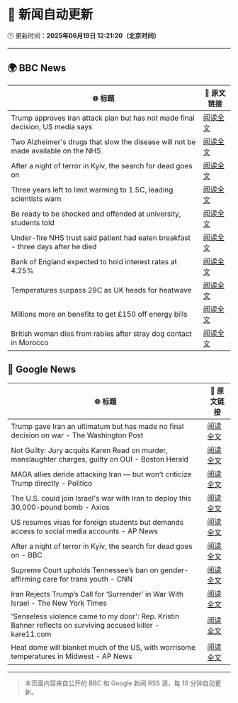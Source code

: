 # 🧠 新闻自动更新

🕒 更新时间：**2025年06月19日 12:21:20（北京时间）**

---

## 🌍 BBC News

| 🌐 标题 | 🔗 原文链接 |
|--------|-------------|
| Trump approves Iran attack plan but has not made final decision, US media says | [阅读全文](https://www.bbc.com/news/articles/c4g8r8rj87vo) |
| Two Alzheimer's drugs that slow the disease will not be made available on the NHS | [阅读全文](https://www.bbc.com/news/articles/cq8zxx9kk0ko) |
| After a night of terror in Kyiv, the search for dead goes on | [阅读全文](https://www.bbc.com/news/articles/c98j1y70e95o) |
| Three years left to limit warming to 1.5C, leading scientists warn | [阅读全文](https://www.bbc.com/news/articles/cn4l927dj5zo) |
| Be ready to be shocked and offended at university, students told | [阅读全文](https://www.bbc.com/news/articles/c74z8l8vkx3o) |
| Under-fire NHS trust said patient had eaten breakfast - three days after he died | [阅读全文](https://www.bbc.com/news/articles/cly2r0x9xwlo) |
| Bank of England expected to hold interest rates at 4.25% | [阅读全文](https://www.bbc.com/news/articles/c98wyyk475no) |
| Temperatures surpass 29C as UK heads for heatwave | [阅读全文](https://www.bbc.com/news/articles/c8d6jmmdq5go) |
| Millions more on benefits to get £150 off energy bills | [阅读全文](https://www.bbc.com/news/articles/cx2kym1pvn4o) |
| British woman dies from rabies after stray dog contact in Morocco | [阅读全文](https://www.bbc.com/news/articles/c98wyllp170o) |

## 📰 Google News

| 🌐 标题 | 🔗 原文链接 |
|--------|-------------|
| Trump gave Iran an ultimatum but has made no final decision on war - The Washington Post | [阅读全文](https://news.google.com/rss/articles/CBMigwFBVV95cUxOYTlGbFRTMkxPQnh1RTd6YWh3dWo0MVYxTUdMY2d1X1BXczNIeGpxcmI1bHBTSmlxQ2lWSDEwMVo3WDZhakc2OGs3NHdEempSSUpKVE9XY05LSXNHT2lKd05YWjlzdlhHZTRmT05DRmdnODFYa3lfUF82RU93ZEdJa243NA?oc=5) |
| Not Guilty: Jury acquits Karen Read on murder, manslaughter charges, guilty on OUI - Boston Herald | [阅读全文](https://news.google.com/rss/articles/CBMiqAFBVV95cUxORm8xd0JWQ0J4dzBwYjEzc1hnakpKbnFIN1MyR29EanAtVVlqdE8yZ0dWd1dfLURfR3dGVmg5R3hsczc1LTRreDRwSGh1WmZNaTl1QnNHQnQwMjllcTdJek9nWERpOG14cWhxd2Q2MkFjNGJMRkpYaTM3N215Qy13RWhpUDFBVXk3NDdaTWZ0TG1Rb2U2N0JMRjhxcXFmc0ZwMGxWS1FvVTTSAa4BQVVfeXFMT2VKNVQycURNdTJPREYyRDFDS3huY2tTT1l0aWhNQUhHckU5dEVQdGI3X0pOWEZiajR5U2JVNHdYTWQtQktJaDdjTVJlak9qbENCT1lYazBqWjNLTEVHOHF4RDE0UTRTNWFpRTFPS0phNjRJcXlaUUdfSWR0TWQzRjNsZ25IOUY4MVB4WVNkd005bENNYUgydUpYeDVKQ1JQT3lwR2swcnduTU1Od1RB?oc=5) |
| MAGA allies deride attacking Iran — but won’t criticize Trump directly - Politico | [阅读全文](https://news.google.com/rss/articles/CBMihgFBVV95cUxNUm5mLTd3b0R0RGVxVU5EUHRudmhsZ2tZZWw3NUNiR0NsdEJyT1dZNlVoTnBxV0dfZ2NZTDFzbEZ2MlhGRGV1MzdQdFB6T0FaeG12S0QyWXZxWDVST0IwVk9FZnZBVkwxWnBXbzY5d2pHU2F2NzZoQlRuc1pVMVg3X3BzUkJwZw?oc=5) |
| The U.S. could join Israel's war with Iran to deploy this 30,000-pound bomb - Axios | [阅读全文](https://news.google.com/rss/articles/CBMibEFVX3lxTE9EZktSVDRpU09FUS1TMjlxblRrUzM1RGFtYmlvRnFoaHpyaHdhU0twaVpIcVluMFZYUmpObVNiX1drSHlCUmhxbDZRT0llYW1NeUxrM24tMUp1c0RNRW9hcU9iRi1fTlNxUl9oZQ?oc=5) |
| US resumes visas for foreign students but demands access to social media accounts - AP News | [阅读全文](https://news.google.com/rss/articles/CBMilwFBVV95cUxOYjR5OHYzeGk5Q3pBNXFFVTh0V090a1JvN1QwekFNWGhhaVNFcDNfenM1dzJrQ3hqZ2FWMkRlWkQxa3oyaGExV29ib2hTM0NUS0ZTdUpHOVJEZWptcEVSM1lYRDh0OXVxVDhvcWNJR2h2ZFFoamtuUFV2ejVTajlzT2dxamdJbVpwVUZXY1ZMb2c3NEJlQXdj?oc=5) |
| After a night of terror in Kyiv, the search for dead goes on - BBC | [阅读全文](https://news.google.com/rss/articles/CBMiWkFVX3lxTE5EbWlZWWQyTHVMNGdKYlFCZTFwTjIxNkdLclJvMU12Z1BXQXJsUGFKYktpd2RFZHRBbzNjY0lpbmIzUnNVZEUwc0ZRd3dISXg1VnpsN1BmaW9FQdIBX0FVX3lxTFAyTFRxczRUM3pOTlNfWkp3Tk9qTHZKdlJZb0xjY0pNUGRFZU9mVFdIZjV6RmtGTlBkYU9USDYtYzJBeWR5SUFqbk5nRHhwOUpObHNRcW1ldXZ6MjRBc3ow?oc=5) |
| Supreme Court upholds Tennessee’s ban on gender-affirming care for trans youth - CNN | [阅读全文](https://news.google.com/rss/articles/CBMiuAFBVV95cUxOVXlON2lneWQtX1VIdU9MdjJYM29rM25zdXNKRVhkOFAyajFSb2NiVl9ndjhUZGhfMThtZjVhNE90YlBLaG82UzcyUWI2RV84bGlRNVZCR1lndVppdnlkS3VDdTMwZGl5UjkzTzZGRWczdnMtRkJNdElyNmhwSHBnMDUzVmN0eVI2ajRoT1E4NTlkNTZPVmFHd2NYZXFhUU5RNjR1X3R5NWZhT1pEZ2dvdkQ2bVUwaFJi0gG-AUFVX3lxTFBGOGY2MUlZQU1lT0R5Vm12UzRLZVJ3LWVma3VBdUU2QW5HRjZlcFpmOEJIaHp0em96cDZtZGU4NHZqQWdWZlFFdUt6eHlKclFIMDFHdWlJZ1luNld0dG9vZTlidktEZjRrdkhCMUxnN2VnRk0taFZoRm9DZEhjWHk0blFwbTlNSGdzaVN1Q3R0YUdTQmJyWk84OUMzakY4WU1wRm1uTnAycngxQ1JTZjFfZG9FeHFuT2cyNHQwVlE?oc=5) |
| Iran Rejects Trump’s Call for ‘Surrender’ in War With Israel - The New York Times | [阅读全文](https://news.google.com/rss/articles/CBMigAFBVV95cUxNOWhXVklTLWlrRXhPM3EzSFh4QnJMNl9nNktUVi1WZ2FmWUhDMTU4RVBqWUFaNmdpLUNYeFBMQVpUaC0zRmo5akItQ00xeUQ5d0dYdy1VeG1qMFR4aExPNlNaV3NIRzJTd2REalVGcFAwSUt6cy1PVThMaXEzcXRXNw?oc=5) |
| 'Senseless violence came to my door': Rep. Kristin Bahner reflects on surviving accused killer - kare11.com | [阅读全文](https://news.google.com/rss/articles/CBMiggJBVV95cUxOdXNnNE5OU0d3ODFRYmVBNXVtYmNpRENiaU9qeWV2aUptZ0tOdnNlVzRyWGhBSGdlNG9CdHZmNnpScE03RDB6Rnhkcm5tNmVYeEloLXh6a1hJdGdlWkw3TEREVmdFTXkyVmtzV1VwNE9MLWFSempETm5OVGVEZnVYM01pdFlWMDZhLXFTbkY1dFNaOHp0V2Q2cnVvbGNTdUJRZTF0OS1sWi00UkRhVzF3dy1RaDNtMXpFS0RlcTdpaDdOWks4ekctS0N3Vklyd05UbE5EY0FlbXJKeExRem4wSkh0Tmw1OTNqc0pDZkpxbjF0OHBjSXd2anpJcnB3T3ZsYVE?oc=5) |
| Heat dome will blanket much of the US, with worrisome temperatures in Midwest - AP News | [阅读全文](https://news.google.com/rss/articles/CBMiqAFBVV95cUxNc1NFdlE1V1NKc2lhaVFWUG04SW9UME1mSXp3ZWFORnhNNmRLSzhyMjlKMmJXQ3ladjcxZ3R4RGhzZ29zTG1YMlNuclo0UjVGeDdkdXBoQUdEejlobzBTNUxTOEpyQ1lWQm0tTjZ0cmNOUUNfcldGQ1o5NE9oTkFSbVJONG04OWZvY0F5LUp5QTlyY3A3ZHlfQzhFRDFvaURPVDdHSFZLVU8?oc=5) |

---
> 本页面内容来自公开的 BBC 和 Google 新闻 RSS 源，每 10 分钟自动更新。